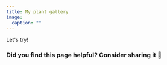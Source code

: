 ```yaml
---
title: My plant gallery
image:
  caption: ""
---
```


Let's try!

### Did you find this page helpful? Consider sharing it 🙌

